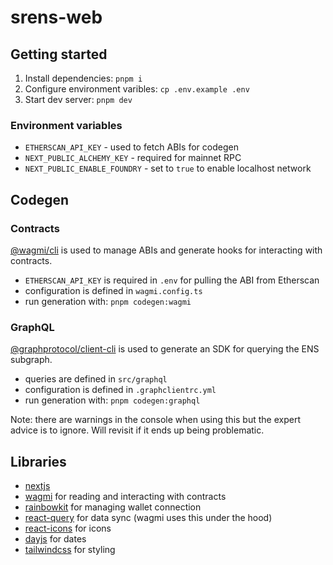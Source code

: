 # srens-web

## Getting started

1. Install dependencies: `pnpm i`
2. Configure environment varibles: `cp .env.example .env`
3. Start dev server: `pnpm dev`

### Environment variables

- `ETHERSCAN_API_KEY` - used to fetch ABIs for codegen
- `NEXT_PUBLIC_ALCHEMY_KEY` - required for mainnet RPC
- `NEXT_PUBLIC_ENABLE_FOUNDRY` - set to `true` to enable localhost network

## Codegen

### Contracts

[@wagmi/cli](https://wagmi.sh/cli/getting-started) is used to manage ABIs and generate hooks for interacting with contracts.

- `ETHERSCAN_API_KEY` is required in `.env` for pulling the ABI from Etherscan
- configuration is defined in `wagmi.config.ts`
- run generation with: `pnpm codegen:wagmi`

### GraphQL

[@graphprotocol/client-cli](https://thegraph.com/docs/en/querying/querying-from-an-application/) is used to generate an SDK for querying the ENS subgraph.

- queries are defined in `src/graphql`
- configuration is defined in `.graphclientrc.yml`
- run generation with: `pnpm codegen:graphql`

Note: there are warnings in the console when using this but the expert advice is to ignore. Will revisit if it ends up being problematic.

## Libraries

- [nextjs](https://nextjs.org/)
- [wagmi](https://wagmi.sh/) for reading and interacting with contracts
- [rainbowkit](https://www.rainbowkit.com/) for managing wallet connection
- [react-query](https://tanstack.com/query/v4/docs/react/overview) for data sync (wagmi uses this under the hood)
- [react-icons](https://react-icons.github.io/react-icons) for icons
- [dayjs](https://day.js.org/) for dates
- [tailwindcss](https://tailwindcss.com/) for styling
